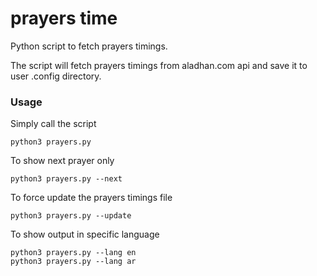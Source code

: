 # prayers time

Python script to fetch prayers timings.

The script will fetch prayers timings from aladhan.com api and save it to user .config directory.

### Usage

Simply call the script

```
python3 prayers.py
```

To show next prayer only

```
python3 prayers.py --next
```

To force update the prayers timings file

```
python3 prayers.py --update
```


To show output in specific language

```
python3 prayers.py --lang en
python3 prayers.py --lang ar
```
